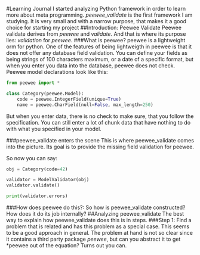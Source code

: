 #Learning Journal
I started analyzing Python framework in order to learn more about
meta programming. *peewee_validate* is the first framework I am studying.
It is very small and with a narrow purpose, that makes it a good choice for starting
my project
##Introduction: Peewee Validate
Peewee validate derives from *peewee* and *validate*. And that is where its
purpose lies: *validation* for *peewee*.
###What is peewee?
peewee is a lightweight orm for python. One of the features of being
lightweigth in peewee is that it does not offer any database field validation.
You can define your fields as being strings of 100 characters maximum, or
a date of a specific format, but when you enter you data into the database,
peewee does not check. Peewee model declarations look like this:
```python
from peewee import *

class Category(peewee.Model):
    code = peewee.IntegerField(unique=True)
    name = peewee.CharField(null=False, max_length=250)
```
But when you enter data, there is no check to make sure, that you follow the
specification. You can still enter a lot of chunk data that have nothing to
do with what you specified in your model.

###peewee_validate enters the scene
This is where peewee_validate comes into the picture. Its goal is to provide
the missing field validation for peewee.

So now you can say:
```python
obj = Category(code=42)

validator = ModelValidator(obj)
validator.validate()

print(validator.errors)
```
###How does peewee do this?:
So how is peewee_validate constructed? How does it do its job internally?
##Analyzing peewee_validate
The best way to explain how peewee_validate does this is in steps.
###Step 1: Find a problem that is related and has this problem as a special case.
This seems to be a good approach in general. The problem at hand is not so
clear since it contains a third party package *peewee*, but can you abstract it to get
*peewee out of the equation? Turns out you can.






